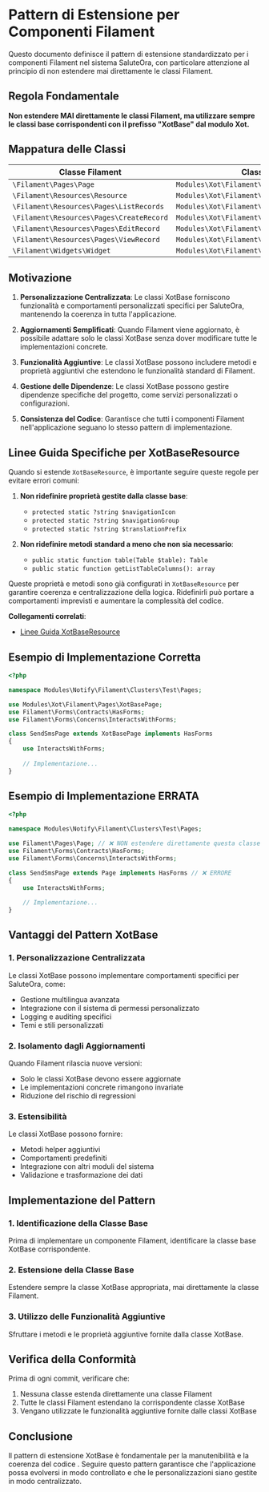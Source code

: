 # Pattern di Estensione per Componenti Filament 

Questo documento definisce il pattern di estensione standardizzato per i componenti Filament nel sistema SaluteOra, con particolare attenzione al principio di non estendere mai direttamente le classi Filament.

## Regola Fondamentale

**Non estendere MAI direttamente le classi Filament, ma utilizzare sempre le classi base corrispondenti con il prefisso "XotBase" dal modulo Xot.**

## Mappatura delle Classi

| Classe Filament | Classe Base da Utilizzare |
|-----------------|---------------------------|
| `\Filament\Pages\Page` | `Modules\Xot\Filament\Pages\XotBasePage` |
| `\Filament\Resources\Resource` | `Modules\Xot\Filament\Resources\XotBaseResource` |
| `\Filament\Resources\Pages\ListRecords` | `Modules\Xot\Filament\Resources\Pages\XotBaseListRecords` |
| `\Filament\Resources\Pages\CreateRecord` | `Modules\Xot\Filament\Resources\Pages\XotBaseCreateRecord` |
| `\Filament\Resources\Pages\EditRecord` | `Modules\Xot\Filament\Resources\Pages\XotBaseEditRecord` |
| `\Filament\Resources\Pages\ViewRecord` | `Modules\Xot\Filament\Resources\Pages\XotBaseViewRecord` |
| `\Filament\Widgets\Widget` | `Modules\Xot\Filament\Widgets\XotBaseWidget` |

## Motivazione

1. **Personalizzazione Centralizzata**: Le classi XotBase forniscono funzionalità e comportamenti personalizzati specifici per SaluteOra, mantenendo la coerenza in tutta l'applicazione.

2. **Aggiornamenti Semplificati**: Quando Filament viene aggiornato, è possibile adattare solo le classi XotBase senza dover modificare tutte le implementazioni concrete.

3. **Funzionalità Aggiuntive**: Le classi XotBase possono includere metodi e proprietà aggiuntivi che estendono le funzionalità standard di Filament.

4. **Gestione delle Dipendenze**: Le classi XotBase possono gestire dipendenze specifiche del progetto, come servizi personalizzati o configurazioni.

5. **Consistenza del Codice**: Garantisce che tutti i componenti Filament nell'applicazione seguano lo stesso pattern di implementazione.

## Linee Guida Specifiche per XotBaseResource

Quando si estende `XotBaseResource`, è importante seguire queste regole per evitare errori comuni:

1. **Non ridefinire proprietà gestite dalla classe base**:
   - `protected static ?string $navigationIcon`
   - `protected static ?string $navigationGroup`
   - `protected static ?string $translationPrefix`

2. **Non ridefinire metodi standard a meno che non sia necessario**:
   - `public static function table(Table $table): Table`
   - `public static function getListTableColumns(): array`

Queste proprietà e metodi sono già configurati in `XotBaseResource` per garantire coerenza e centralizzazione della logica. Ridefinirli può portare a comportamenti imprevisti e aumentare la complessità del codice.

**Collegamenti correlati**:
- [Linee Guida XotBaseResource](../Modules/Patient/docs/xot-base-resource-guidelines.md)

## Esempio di Implementazione Corretta

```php
<?php

namespace Modules\Notify\Filament\Clusters\Test\Pages;

use Modules\Xot\Filament\Pages\XotBasePage;
use Filament\Forms\Contracts\HasForms;
use Filament\Forms\Concerns\InteractsWithForms;

class SendSmsPage extends XotBasePage implements HasForms
{
    use InteractsWithForms;
    
    // Implementazione...
}
```

## Esempio di Implementazione ERRATA

```php
<?php

namespace Modules\Notify\Filament\Clusters\Test\Pages;

use Filament\Pages\Page; // ❌ NON estendere direttamente questa classe
use Filament\Forms\Contracts\HasForms;
use Filament\Forms\Concerns\InteractsWithForms;

class SendSmsPage extends Page implements HasForms // ❌ ERRORE
{
    use InteractsWithForms;
    
    // Implementazione...
}
```

## Vantaggi del Pattern XotBase

### 1. Personalizzazione Centralizzata

Le classi XotBase possono implementare comportamenti specifici per SaluteOra, come:
- Gestione multilingua avanzata
- Integrazione con il sistema di permessi personalizzato
- Logging e auditing specifici
- Temi e stili personalizzati

### 2. Isolamento dagli Aggiornamenti

Quando Filament rilascia nuove versioni:
- Solo le classi XotBase devono essere aggiornate
- Le implementazioni concrete rimangono invariate
- Riduzione del rischio di regressioni

### 3. Estensibilità

Le classi XotBase possono fornire:
- Metodi helper aggiuntivi
- Comportamenti predefiniti
- Integrazione con altri moduli del sistema
- Validazione e trasformazione dei dati

## Implementazione del Pattern

### 1. Identificazione della Classe Base

Prima di implementare un componente Filament, identificare la classe base XotBase corrispondente.

### 2. Estensione della Classe Base

Estendere sempre la classe XotBase appropriata, mai direttamente la classe Filament.

### 3. Utilizzo delle Funzionalità Aggiuntive

Sfruttare i metodi e le proprietà aggiuntive fornite dalla classe XotBase.

## Verifica della Conformità

Prima di ogni commit, verificare che:

1. Nessuna classe estenda direttamente una classe Filament
2. Tutte le classi Filament estendano la corrispondente classe XotBase
3. Vengano utilizzate le funzionalità aggiuntive fornite dalle classi XotBase

## Conclusione

Il pattern di estensione XotBase è fondamentale per la manutenibilità e la coerenza del codice . Seguire questo pattern garantisce che l'applicazione possa evolversi in modo controllato e che le personalizzazioni siano gestite in modo centralizzato.
